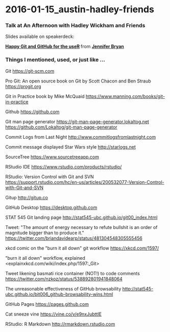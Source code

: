 # 2016-01-15_austin-hadley-friends

### Talk at An Afternoon with Hadley Wickham and Friends

Slides available on speakerdeck:

<script async class="speakerdeck-embed"
data-id="36f08b8e3b054847be7d072a1194e88a" data-ratio="1.33333333333333" src="//speakerdeck.com/assets/embed.js"></script> <div style="margin-bottom:5px"> <strong> <a href="https://speakerdeck.com/jennybc/happy-git-and-github-for-the-user" title="Happy Git and GitHub for the useR" target="_blank">Happy Git and GitHub for the useR</a> </strong> from <strong><a href="https://speakerdeck.com/jennybc" target="_blank">Jennifer Bryan</a></strong> </div>

### Things I mentioned, used, or just like ...

Git
<https://git-scm.com>

Pro Git: An open source book on Git by Scott Chacon and Ben Straub
<https://progit.org>

Git in Practice book by Mike McQuaid
<https://www.manning.com/books/git-in-practice>

Github
<https://github.com>

Git man page generator
<https://git-man-page-generator.lokaltog.net>
<https://github.com/Lokaltog/git-man-page-generator>

Commit Logs from Last Night
<http://www.commitlogsfromlastnight.com>

Commit message displayed Star Wars style
<http://starlogs.net>

SourceTree
<https://www.sourcetreeapp.com>

RStudio IDE
<https://www.rstudio.com/products/rstudio/>

RStudio: Version Control with Git and SVN
<https://support.rstudio.com/hc/en-us/articles/200532077-Version-Control-with-Git-and-SVN>

Gitup
<http://gitup.co>

GitHub Desktop
<https://desktop.github.com>

STAT 545 Git landing page
<http://stat545-ubc.github.io/git00_index.html>

Tweet: "The amount of energy necessary to refute bullshit is an order of magnitude bigger than to produce it."
<https://twitter.com/briandavidearp/status/481304548305555456>

xkcd comic on the "burn it all down" git workflow
<https://xkcd.com/1597/>

"burn it all down" workflow, explained
<explainxkcd.com/wiki/index.php/1597:_Git>

Tweet likening basmati rice container (NOT!) to code comments
<https://twitter.com/nzkoz/status/538892801941848064>

The unreasonable effectiveness of GitHub browsability
<http://stat545-ubc.github.io/bit006_github-browsability-wins.html>

GitHub Pages
<https://pages.github.com>

Cat sneeze vine
<https://vine.co/v/e9nxJubttIE>

RStudio: R Markdown
<http://rmarkdown.rstudio.com>
